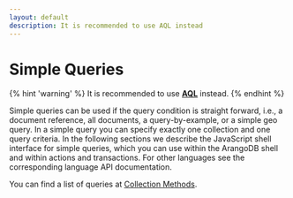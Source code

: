 ```yaml
---
layout: default
description: It is recommended to use AQL instead
---
```

Simple Queries
==============

{% hint 'warning' %}
It is recommended to use [**AQL**](../aql/) instead.
{% endhint %}

Simple queries can be used if the query condition is straight forward, i.e., a
document reference, all documents, a query-by-example, or a simple geo query. In
a simple query you can specify exactly one collection and one query criteria. In
the following sections we describe the JavaScript shell interface for simple
queries, which you can use within the ArangoDB shell and within actions and
transactions. For other languages see the corresponding language API
documentation.

You can find a list of queries at [Collection Methods](data-modeling-documents-document-methods.html).